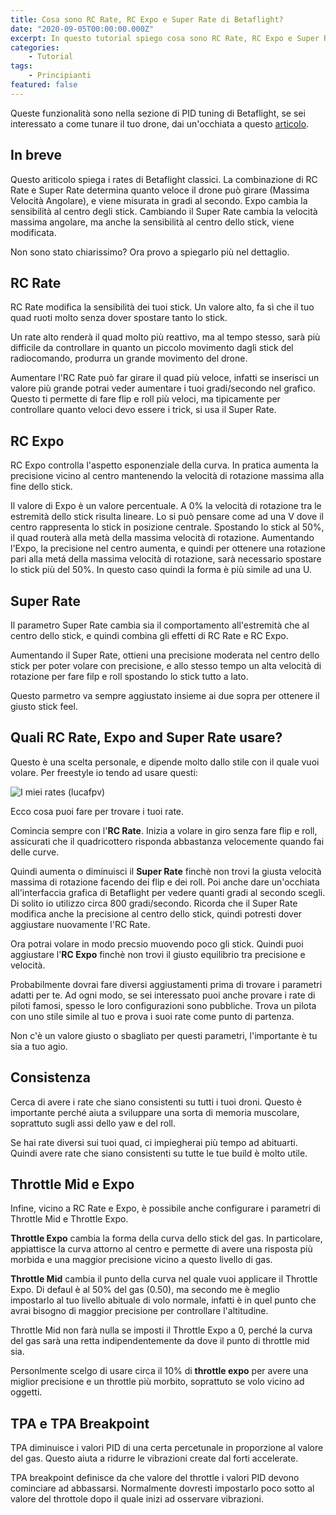 ```yaml
---
title: Cosa sono RC Rate, RC Expo e Super Rate di Betaflight?
date: "2020-09-05T00:00:00.000Z"
excerpt: In questo tutorial spiego cosa sono RC Rate, RC Expo e Super Rate di Betaflight. Inoltre spiego come questi parametri influenzano le performance di un drone, e condivido qualche consiglio su come trovare i tuoi rates ideali.
categories:
    - Tutorial
tags: 
    - Principianti
featured: false
---
```


Queste funzionalità sono nella sezione di PID tuning di Betaflight, se sei interessato a come tunare il tuo drone, dai un'occhiata a questo [articolo](https://lucafpv.com/).

## In breve

Questo ariticolo spiega i rates di Betaflight classici. La combinazione di  RC Rate e Super Rate determina quanto veloce il drone può girare (Massima Velocità Angolare), e viene misurata in gradi al secondo. Expo cambia la sensibilità al centro degli stick. Cambiando il Super Rate cambia la velocità massima angolare, ma anche la sensibilità al centro dello stick, viene modificata. 

Non sono stato chiarissimo? Ora provo a spiegarlo più nel dettaglio.



## RC Rate

RC Rate modifica la sensibilità dei tuoi stick. Un valore alto, fa sì che il tuo quad ruoti molto senza dover spostare tanto lo stick.

Un rate alto renderà il quad molto più reattivo, ma al tempo stesso, sarà più difficile da controllare in quanto un piccolo movimento dagli stick del radiocomando, produrra un grande movimento del drone.

Aumentare l'RC Rate può far girare il quad più veloce, infatti se inserisci un valore più grande potrai veder aumentare i tuoi gradi/secondo nel grafico. Questo ti permette di fare flip e roll più veloci, ma tipicamente per controllare quanto veloci devo essere i trick, si usa il Super Rate. 

## RC Expo

RC Expo controlla l'aspetto esponenziale della curva. In pratica aumenta la precisione vicino al centro mantenendo la velocità di rotazione massima alla fine dello stick.

Il valore di Expo è un valore percentuale. A 0% la velocità di rotazione tra le estremità dello stick risulta lineare. Lo si può pensare come ad una V dove il centro rappresenta lo stick in posizione centrale. Spostando lo stick al 50%, il quad routerà alla metà della massima velocità di rotazione. Aumentando l'Expo, la precisione nel centro aumenta, e quindi per ottenere una rotazione pari alla metá della massima velocità di rotazione, sarà necessario spostare lo stick più del 50%. In questo caso quindi la forma è più simile ad una U.

## Super Rate

Il parametro Super Rate cambia sia il comportamento all'estremità che al centro dello stick, e quindi combina gli effetti di RC Rate e RC Expo.

Aumentando il Super Rate, ottieni una precisione moderata nel centro dello stick per poter volare con precisione, e allo stesso tempo un alta velocità di rotazione per fare filp e roll spostando lo stick tutto a lato. 

Questo parmetro va sempre aggiustato insieme ai due sopra per ottenere il giusto stick feel.

## Quali RC Rate, Expo and Super Rate usare?

Questo è una scelta personale, e dipende molto dallo stile con il quale vuoi volare. Per freestyle io tendo ad usare questi:

![I miei rates (lucafpv)](/assets/spiegazione-rates/lucafpv_rates.png)

Ecco cosa puoi fare per trovare i tuoi rate. 

Comincia sempre con l'**RC Rate**. Inizia a volare in giro senza fare flip e roll, assicurati che il quadricottero risponda abbastanza velocemente quando fai delle curve.

Quindi aumenta o diminuisci il **Super Rate** finchè non trovi la giusta velocità massima di rotazione facendo dei flip e dei roll. Poi anche dare un'occhiata all'interfaccia grafica di Betaflight per vedere quanti gradi al secondo scegli. Di solito io utilizzo circa 800 gradi/secondo. Ricorda che il Super Rate modifica anche la precisione al centro dello stick, quindi potresti dover aggiustare nuovamente l'RC Rate.

Ora potrai volare in modo precsio muovendo poco gli stick. Quindi puoi aggiustare l'**RC Expo** finchè non trovi il giusto equilibrio tra precisione e velocità. 

Probabilmente dovrai fare diversi aggiustamenti prima di trovare i parametri adatti per te. Ad ogni modo, se sei interessato puoi anche provare i rate di piloti famosi, spesso le loro configurazioni sono pubbliche. Trova un pilota con uno stile simile al tuo e prova i suoi rate come punto di partenza.

Non c'è un valore giusto o sbagliato per questi parametri, l'importante è tu sia a tuo agio. 

## Consistenza

Cerca di avere i rate che siano consistenti su tutti i tuoi droni. Questo è importante perché aiuta a sviluppare una sorta di memoria muscolare, soprattuto sugli assi dello yaw e del roll.

Se hai rate diversi sui tuoi quad, ci impiegherai più tempo ad abituarti. Quindi avere rate che siano consistenti su tutte le tue build è molto utile. 

## Throttle Mid e Expo

Infine, vicino a RC Rate e Expo, è possibile anche configurare i parametri di Throttle Mid e Throttle Expo.

**Throttle Expo** cambia la forma della curva dello stick del gas. In particolare, appiattisce la curva attorno al centro e permette di avere una risposta più morbida e una maggior precisione vicino a questo livello di gas.

**Throttle Mid** cambia il punto della curva nel quale vuoi applicare il Throttle Expo. Di defaul è al 50% del gas (0.50), ma secondo me è meglio impostarlo al tuo livello abituale di volo normale, infatti è in quel punto che avrai bisogno di maggior precisione per controllare l'altitudine. 

Throttle Mid non farà nulla se imposti il Throttle Expo a 0, perché la curva del gas sarà una retta indipendentemente da dove il punto di  throttle mid sia. 

Personlmente scelgo di usare circa il 10% di **throttle expo** per avere una miglior precisione e un throttle più morbito, soprattuto se volo vicino ad oggetti.

## TPA e TPA Breakpoint

TPA diminuisce i valori PID di una certa percetunale in proporzione al valore del gas. Questo aiuta a ridurre le vibrazioni create dal forti accelerate. 

TPA breakpoint definisce da che valore del throttle i valori PID devono cominciare ad abbassarsi. Normalmente dovresti impostarlo poco sotto al valore del throttole dopo il quale inizi ad osservare vibrazioni.
